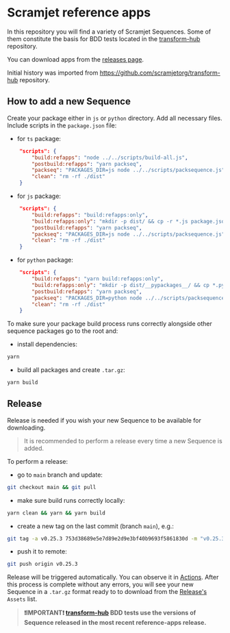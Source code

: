 # Scramjet reference apps

In this repository you will find a variety of Scramjet Sequences. Some of them constitute the basis for BDD tests located in the [transform-hub](https://github.com/scramjetorg/transform-hub) repository.

You can download apps from the [releases page](https://github.com/scramjetorg/reference-apps/releases).

Initial history was imported from <https://github.com/scramjetorg/transform-hub> repository.

## How to add a new Sequence

Create your package either in `js` or `python` directory. Add all necessary files. Include scripts in the `package.json` file:

- for `ts` package:

```json
    "scripts": {
        "build:refapps": "node ../../scripts/build-all.js",
        "postbuild:refapps": "yarn packseq",
        "packseq": "PACKAGES_DIR=js node ../../scripts/packsequence.js",
        "clean": "rm -rf ./dist"
    }
```

- for `js` package:

```json
    "scripts": {
        "build:refapps": "build:refapps:only",
        "build:refapps:only": "mkdir -p dist/ && cp -r *.js package.json dist/ && (cd dist && npm i --omit=dev)",
        "postbuild:refapps": "yarn packseq",
        "packseq": "PACKAGES_DIR=js node ../../scripts/packsequence.js",
        "clean": "rm -rf ./dist"
    }
```

- for `python` package:

```json
    "scripts": {
        "build:refapps": "yarn build:refapps:only",
        "build:refapps:only": "mkdir -p dist/__pypackages__/ && cp *.py dist/ && pip3 install -t dist/__pypackages__/ -r requirements.txt",
        "postbuild:refapps": "yarn packseq",
        "packseq": "PACKAGES_DIR=python node ../../scripts/packsequence.js",
        "clean": "rm -rf ./dist"
    }
```

To make sure your package build process runs correctly alongside other sequence packages go to the root and:

- install dependencies:

```bash
yarn
```

- build all packages and create `.tar.gz`:

```bash
yarn build
```

## Release

Release is needed if you wish your new Sequence to be available for downloading.

>It is recommended to perform a release every time a new Sequence is added.

To perform a release:

- go to `main` branch and update:

```bash
git checkout main && git pull
```

- make sure build runs correctly locally:

```bash
yarn clean && yarn && yarn build
```

- create a new tag on the last commit (branch `main`), e.g.:

```bash
git tag -a v0.25.3 753d38689e5e7d89e2d9e3bf40b9693f5861830d -m "v0.25.3"
```

- push it to remote:

```bash
git push origin v0.25.3
```

Release will be triggered automatically. You can observe it in [Actions](https://github.com/scramjetorg/reference-apps/actions). After this process is complete without any errors, you will see your new Sequence in a `.tar.gz` format ready to to download from the [Release's](https://github.com/scramjetorg/reference-apps/releases) `Assets` list.

>**:exclamation:IMPORTANT:exclamation: [transform-hub](https://github.com/scramjetorg/transform-hub/tree/devel/bdd) BDD tests use the versions of Sequence released in the most recent reference-apps release.**
